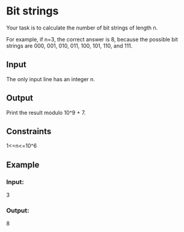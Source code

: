 # Bit strings

Your task is to calculate the number of bit strings of length n.

For example, if n=3, the correct answer is 8, because the possible bit strings are 000, 001, 010, 011, 100, 101, 110, and 111.

## Input

The only input line has an integer n.

## Output

Print the result modulo 10^9 + 7.

## Constraints

1<=n<=10^6

## Example

### Input:

3

### Output:

8
